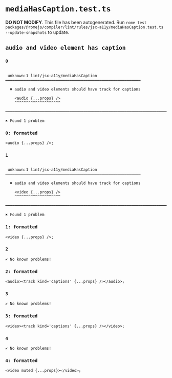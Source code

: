 # `mediaHasCaption.test.ts`

**DO NOT MODIFY**. This file has been autogenerated. Run `rome test packages/@romejs/compiler/lint/rules/jsx-a11y/mediaHasCaption.test.ts --update-snapshots` to update.

## `audio and video element has caption`

### `0`

```

 unknown:1 lint/jsx-a11y/mediaHasCaption ━━━━━━━━━━━━━━━━━━━━━━━━━━━━━━━━━━━━━━━━━━━━━━━━━━━━━━━━━━━

  ✖ audio and video elements should have track for captions

    <audio {...props} />
    ^^^^^^^^^^^^^^^^^^^^

━━━━━━━━━━━━━━━━━━━━━━━━━━━━━━━━━━━━━━━━━━━━━━━━━━━━━━━━━━━━━━━━━━━━━━━━━━━━━━━━━━━━━━━━━━━━━━━━━━━━

✖ Found 1 problem

```

### `0: formatted`

```
<audio {...props} />;

```

### `1`

```

 unknown:1 lint/jsx-a11y/mediaHasCaption ━━━━━━━━━━━━━━━━━━━━━━━━━━━━━━━━━━━━━━━━━━━━━━━━━━━━━━━━━━━

  ✖ audio and video elements should have track for captions

    <video {...props} />
    ^^^^^^^^^^^^^^^^^^^^

━━━━━━━━━━━━━━━━━━━━━━━━━━━━━━━━━━━━━━━━━━━━━━━━━━━━━━━━━━━━━━━━━━━━━━━━━━━━━━━━━━━━━━━━━━━━━━━━━━━━

✖ Found 1 problem

```

### `1: formatted`

```
<video {...props} />;

```

### `2`

```
✔ No known problems!

```

### `2: formatted`

```
<audio><track kind='captions' {...props} /></audio>;

```

### `3`

```
✔ No known problems!

```

### `3: formatted`

```
<video><track kind='captions' {...props} /></video>;

```

### `4`

```
✔ No known problems!

```

### `4: formatted`

```
<video muted {...props}></video>;

```

